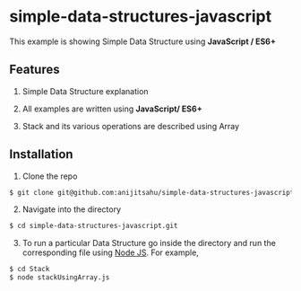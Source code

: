 # simple-data-structures-javascript

This example is showing Simple Data Structure using **JavaScript / ES6+**

## Features
1. Simple Data Structure explanation 
2. All examples are written using **JavaScript/ ES6+**

3. Stack and its various operations are described using Array


## Installation
1. Clone the repo
```bash
$ git clone git@github.com:anijitsahu/simple-data-structures-javascript.git
```

2. Navigate into the directory
```bash
$ cd simple-data-structures-javascript.git
```
3. To run a particular Data Structure go inside the directory and run the corresponding file using [Node JS](https://www.nodejs.org/docs). For example,

```bash
$ cd Stack
$ node stackUsingArray.js
```
